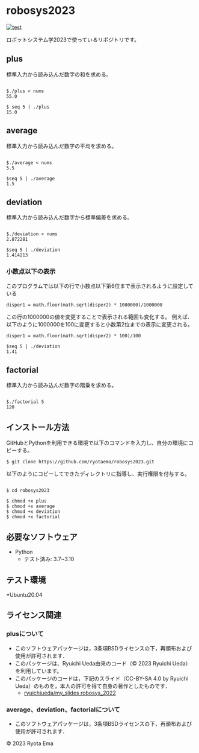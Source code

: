 # robosys2023

[![test](https://github.com/ryotaema/robosys2023/actions/workflows/test.yml/badge.svg)](https://github.com/ryotaema/robosys2023/actions/workflows/test.yml)

ロボットシステム学2023で使っているリポジトリです。

## plus

標準入力から読み込んだ数字の和を求める。

```

$./plus < nums
55.0

$ seq 5 | ./plus 
15.0

```

## average

標準入力から読み込んだ数字の平均を求める。

```

$./average < nums
5.5

$seq 5 | ./average
1.5

```

## deviation

標準入力から読み込んだ数字から標準偏差を求める。
```

$./deviation < nums
2.872281

$seq 5 | ./deviation
1.414213

```

### 小数点以下の表示

このプログラムでは以下の行で小数点以下第6位まで表示されるように設定している
```
disper1 = math.floor(math.sqrt(disper2) * 1000000)/1000000 
```
この行の1000000の値を変更することで表示される範囲も変化する。
例えば、以下のように1000000を100に変更すると小数第2位までの表示に変更される。
```
disper1 = math.floor(math.sqrt(disper2) * 100)/100
```
```
$seq 5 | ./deviation
1.41
```

## factorial

標準入力から読み込んだ数字の階乗を求める。

```

$./factorial 5
120

```

## インストール方法

GitHubとPythonを利用できる環境で以下のコマンドを入力し、自分の環境にコピーする。
```
$ git clone https://github.com/ryotaema/robosys2023.git
```
以下のようにコピーしてできたディレクトリに指導し、実行権限を付与する。
```

$ cd robosys2023

$ chmod +x plus
$ chmod +x average 
$ chmod +x deviation
$ chmod +x factorial

```

## 必要なソフトウェア

* Python
  * テスト済み: 3.7~3.10

## テスト環境

*Ubuntu20.04

## ライセンス関連

### plusについて

* このソフトウェアパッケージは，3条項BSDライセンスの下，再頒布および使用が許可されます．
* このパッケージは、Ryuichi Ueda由来のコード（© 2023 Ryuichi Ueda）を利用しています。
* このパッケージのコードは，下記のスライド（CC-BY-SA 4.0 by Ryuichi Ueda）のものを，本人の許可を得て自身の著作としたものです．
    * [ryuichiueda/my_slides robosys_2022](https://github.com/ryuichiueda/my_slides/tree/master/robosys_2022)

### average、deviation、factorialについて

* このソフトウェアパッケージは，3条項BSDライセンスの下，再頒布および使用が許可されます．



© 2023 Ryota Ema

